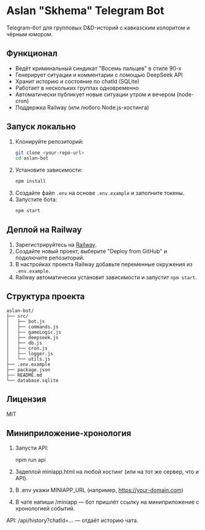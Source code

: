 # Aslan "Skhema" Telegram Bot

Telegram-бот для групповых D&D-историй с кавказским колоритом и чёрным юмором.

## Функционал
- Ведёт криминальный синдикат "Восемь пальцев" в стиле 90-х
- Генерирует ситуации и комментарии с помощью DeepSeek API
- Хранит историю и состояние по chatId (SQLite)
- Работает в нескольких группах одновременно
- Автоматически публикует новые ситуации утром и вечером (node-cron)
- Поддержка Railway (или любого Node.js-хостинга)

## Запуск локально

1. Клонируйте репозиторий:
   ```bash
   git clone <your-repo-url>
   cd aslan-bot
   ```
2. Установите зависимости:
   ```bash
   npm install
   ```
3. Создайте файл `.env` на основе `.env.example` и заполните токены.
4. Запустите бота:
   ```bash
   npm start
   ```

## Деплой на Railway

1. Зарегистрируйтесь на [Railway](https://railway.app/).
2. Создайте новый проект, выберите "Deploy from GitHub" и подключите репозиторий.
3. В настройках проекта Railway добавьте переменные окружения из `.env.example`.
4. Railway автоматически установит зависимости и запустит `npm start`.

## Структура проекта

```
aslan-bot/
├── src/
│   ├── bot.js
│   ├── commands.js
│   ├── gameLogic.js
│   ├── deepseek.js
│   ├── db.js
│   ├── cron.js
│   ├── logger.js
│   └── utils.js
├── .env.example
├── package.json
├── README.md
└── database.sqlite
```

## Лицензия
MIT 

## Миниприложение-хронология

1. Запусти API:

    npm run api

2. Задеплой miniapp.html на любой хостинг (или на тот же сервер, что и API).

3. В .env укажи MINIAPP_URL (например, https://your-domain.com)

4. В чате напиши /miniapp — бот пришлёт ссылку на миниприложение с хронологией событий.

API: /api/history?chatId=... — отдаёт историю чата. 